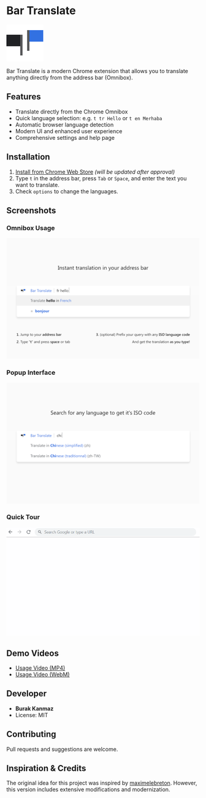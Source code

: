 # Bar Translate

![Bar Translate Logo](src/images/icon@6x.png)

Bar Translate is a modern Chrome extension that allows you to translate anything directly from the address bar (Omnibox).

## Features
- Translate directly from the Chrome Omnibox
- Quick language selection: e.g. `t tr Hello` or `t en Merhaba`
- Automatic browser language detection
- Modern UI and enhanced user experience
- Comprehensive settings and help page

## Installation
1. [Install from Chrome Web Store](https://chrome.google.com/webstore/) *(will be updated after approval)*
2. Type `t` in the address bar, press `Tab` or `Space`, and enter the text you want to translate.
3. Check `options` to change the languages.

## Screenshots

### Omnibox Usage
![Omnibox](assets/screenshot.png)

### Popup Interface
![Popup](assets/screenshot-2.png)

### Quick Tour
![Tour](assets/tour.gif)

## Demo Videos
- [Usage Video (MP4)](assets/basic.mp4)
- [Usage Video (WebM)](assets/basic.webm)

## Developer
- **Burak Kanmaz**
- License: MIT

## Contributing
Pull requests and suggestions are welcome.

## Inspiration & Credits
The original idea for this project was inspired by [maximelebreton](https://github.com/maximelebreton/). However, this version includes extensive modifications and modernization.
